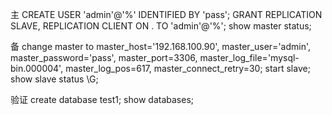 主
CREATE USER 'admin'@'%' IDENTIFIED BY 'pass';
GRANT REPLICATION SLAVE, REPLICATION CLIENT ON . TO 'admin'@'%';
show master status;



备
change master to master_host='192.168.100.90', master_user='admin', master_password='pass', master_port=3306, master_log_file='mysql-bin.000004', master_log_pos=617, master_connect_retry=30;
start slave;
show slave status \G;



验证
create database test1;
show databases;